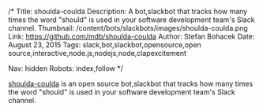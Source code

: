 /*
Title: shoulda-coulda
Description: A bot,slackbot that tracks how many times the word "should" is used in your software development team's Slack channel.
Thumbnail: /content/bots/slackbots/images/shoulda-coulda.png
Link: https://github.com/mdb/shoulda-coulda
Author: Stefan Bohacek
Date: August 23, 2015
Tags: slack,bot,slackbot,opensource,open source,interactive,node.js,nodejs,node,clapexcitement

Nav: hidden
Robots: index,follow
*/

[shoulda-coulda](https://github.com/mdb/shoulda-coulda) is an open source bot,slackbot that tracks how many times the word "should" is used in your software development team's Slack channel.